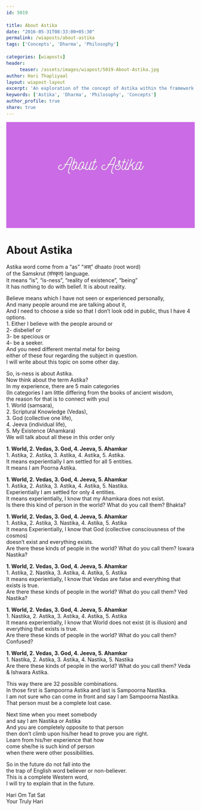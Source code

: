 ```yaml
--- 
id: 5019

title: About Astika
date: "2016-05-31T08:33:00+05:30"
permalink: /wiaposts/about-astika
tags: ['Concepts', 'Dharma', 'Philosophy']    

categories: [wiaposts] 
header:
     teaser: /assets/images/wiapost/5019-About-Astika.jpg
author: Hari Thapliyaal 
layout: wiapost-layout
excerpt: 'An exploration of the concept of Astika within the framework of Dharma and philosophy.' 
keywords: ['Astika', 'Dharma', 'Philosophy', 'Concepts']
author_profile: true 
share: true 
---
```


![About Astika](/assets/images/wiapost/5019-About-Astika.jpg)     
   
# About Astika   
    
Astika word come from a “as” “अस्” dhaato (root word)     
of the Samskrut (संस्कृत) language.     
It means “is”, “is-ness”, “reality of existence”, “being”     
It has nothing to do with belief. It is about reality.    
    
Believe means which I have not seen or experienced personally,     
And many people around me are talking about it,     
And I need to choose a side so that I don’t look odd in public, thus I have 4 options.     
1\. Either I believe with the people around or     
2- disbelief or     
3- be specious or     
4- be a seeker.     
And you need different mental metal for being     
either of these four regarding the subject in question.     
I will write about this topic on some other day.    
    
So, is-ness is about Astika.     
Now think about the term Astika?     
In my experience, there are 5 main categories     
(In categories I am little differing from the books of ancient wisdom,     
the reason for that is to connect with you)     
1\. World (samsara),     
2\. Scriptural Knowledge (Vedas),     
3\. God (collective one life),     
4\. Jeeva (individual life),     
5\. My Existence (Ahamkara)     
We will talk about all these in this order only    
    
**1. World, 2. Vedas, 3. God, 4. Jeeva, 5. Ahamkar**     
1\. Astika, 2. Astika, 3. Astika, 4. Astika, 5. Astika.     
It means experientially I am settled for all 5 entities.     
It means I am Poorna Astika.    
    
**1. World, 2. Vedas, 3. God, 4. Jeeva, 5. Ahamkar**     
1\. Astika, 2. Astika, 3. Astika, 4. Astika, 5. Nastika.     
Experientially I am settled for only 4 entities.     
It means experientially, I know that my Ahamkara does not exist.     
Is there this kind of person in the world? What do you call them? Bhakta?    
    
**1. World, 2. Vedas, 3. God, 4. Jeeva, 5. Ahamkar**     
1\. Astika, 2. Astika, 3. Nastika, 4. Astika, 5. Astika     
It means Experientially, I know that God (collective consciousness of the cosmos)     
doesn’t exist and everything exists.     
Are there these kinds of people in the world? What do you call them? Iswara Nastika?    
    
**1. World, 2. Vedas, 3. God, 4. Jeeva, 5. Ahamkar**     
1\. Astika, 2. Nastika, 3. Astika, 4. Astika, 5. Astika     
It means experientially, I know that Vedas are false and everything that exists is true.     
Are there these kinds of people in the world? What do you call them? Ved Nastika?    
    
**1. World, 2. Vedas, 3. God, 4. Jeeva, 5. Ahamkar**     
1\. Nastika, 2. Astika, 3. Astika, 4. Astika, 5. Astika     
It means experientially, I know that World does not exist (it is illusion) and everything that exists is true.     
Are there these kinds of people in the world? What do you call them? Confused?    
    
**1. World, 2. Vedas, 3. God, 4. Jeeva, 5. Ahamkar**     
1\. Nastika, 2. Astika, 3. Astika, 4. Nastika, 5. Nastika     
Are there these kinds of people in the world? What do you call them? Veda &amp; Ishwara Astika.    
    
This way there are 32 possible combinations.     
In those first is Sampoorna Astika and last is Sampoorna Nastika.     
I am not sure who can come in front and say I am Sampoorna Nastika.     
That person must be a complete lost case.    
    
Next time when you meet somebody     
and say I am Nastika or Astika     
And you are completely opposite to that person     
then don’t climb upon his/her head to prove you are right.     
Learn from his/her experience that how     
come she/he is such kind of person     
when there were other possibilities.    
    
So in the future do not fall into the     
the trap of English word believer or non-believer.     
This is a complete Western word,     
I will try to explain that in the future.    
    
Hari Om Tat Sat     
Your Truly Hari    
